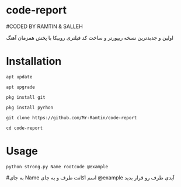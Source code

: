 # code-report
#CODED BY RAMTIN & SALLEH

اولین و جدیدترین نسخه ریپورتر و ساخت کد فیلتری روبیکا با پخش همزمان آهنگ 

# Installation

`apt update`

`apt upgrade`

`pkg install git`

`pkg install pyrhon`

`git clone https://github.com/Mr-Ramtin/code-report`

`cd code-report`

 # Usage

`python strong.py Name rootcode @example`

#به جای Name اسم اکانت طرف و به جای @example آیدی طرف رو قرار بدید
